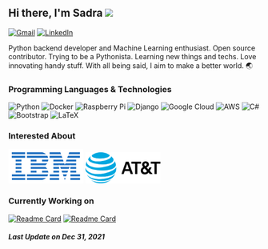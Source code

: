 ## Hi there, I'm Sadra <img src="https://media.giphy.com/media/hvRJCLFzcasrR4ia7z/giphy.gif" width="25px">

<a href="mailto:lnxpylnxpy@gmail.com"><img alt="Gmail" src="https://img.shields.io/badge/Gmail-D14836?style=for-the-badge&logo=gmail&logoColor=white"/></a> <a href="https://www.linkedin.com/in/ali-reza-yahyapour-18b896164/"><img alt="LinkedIn" src="https://img.shields.io/badge/linkedin-%230077B5.svg?&style=for-the-badge&logo=linkedin&logoColor=white"/></a>

Python backend developer and Machine Learning enthusiast. Open source contributor. Trying to be a Pythonista. Learning new things and techs. Love innovating handy stuff. With all being said, I aim to make a better world. 🌏

### Programming Languages & Technologies

<img alt="Python" src="https://img.shields.io/badge/python-%2314354C.svg?&style=for-the-badge&logo=python&logoColor=white"/> <img alt="Docker" src="https://img.shields.io/badge/docker-%230db7ed.svg?&style=for-the-badge&logo=docker&logoColor=white"/> <img alt="Raspberry Pi" src="https://img.shields.io/badge/-RaspberryPi-C51A4A?style=for-the-badge&logo=Raspberry-Pi"/> <img alt="Django" src="https://img.shields.io/badge/django-%23092E20.svg?&style=for-the-badge&logo=django&logoColor=white"/> <img alt="Google Cloud" src="https://img.shields.io/badge/GoogleCloud-%234285F4.svg?&style=for-the-badge&logo=google-cloud&logoColor=white"/> <img alt="AWS" src="https://img.shields.io/badge/AWS-%23FF9900.svg?&style=for-the-badge&logo=amazon-aws&logoColor=white"/> <img alt="C#" src="https://img.shields.io/badge/c%23-%23239120.svg?&style=for-the-badge&logo=c-sharp&logoColor=white"/> <img alt="Bootstrap" src="https://img.shields.io/badge/bootstrap-%23563D7C.svg?&style=for-the-badge&logo=bootstrap&logoColor=white"/> <img alt="LaTeX" src="https://img.shields.io/badge/latex-%23008080.svg?&style=for-the-badge&logo=latex&logoColor=white"/>

### Interested About
<img alt="Python" src="https://raw.githubusercontent.com/lnxpy/lnxpy/main/icons/IBM-Logo.png" width="150"/> <img alt="Python" src="https://raw.githubusercontent.com/lnxpy/lnxpy/main/icons/800px-AT%26T_logo_2016.svg.png" width="150"/>

### Currently Working on
[![Readme Card](https://github-readme-stats.vercel.app/api/pin/?username=codehub-ir&repo=codehub&show_owner=true&theme=buefy&title_color=1f00ff)](https://github.com/codehub-ir/codehub) [![Readme Card](https://github-readme-stats.vercel.app/api/pin/?username=lnxpy&repo=chapar&show_owner=true&theme=buefy&title_color=1f00ff)](https://github.com/lnxpy/chapar)

##### Last Update on Dec 31, 2021
